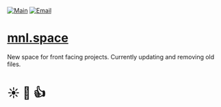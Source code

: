 [![Main](https://img.shields.io/badge/main-mnl.space-red.svg)](https://mnl.space)
[![Email](https://img.shields.io/badge/email-main@mnl.space-blue.svg)](mailto:main@mnl.space)

# [mnl.space](https://mnl.space)
New space for front facing projects. Currently updating and removing old files.

# :sunny: :wave: :thumbsup:
